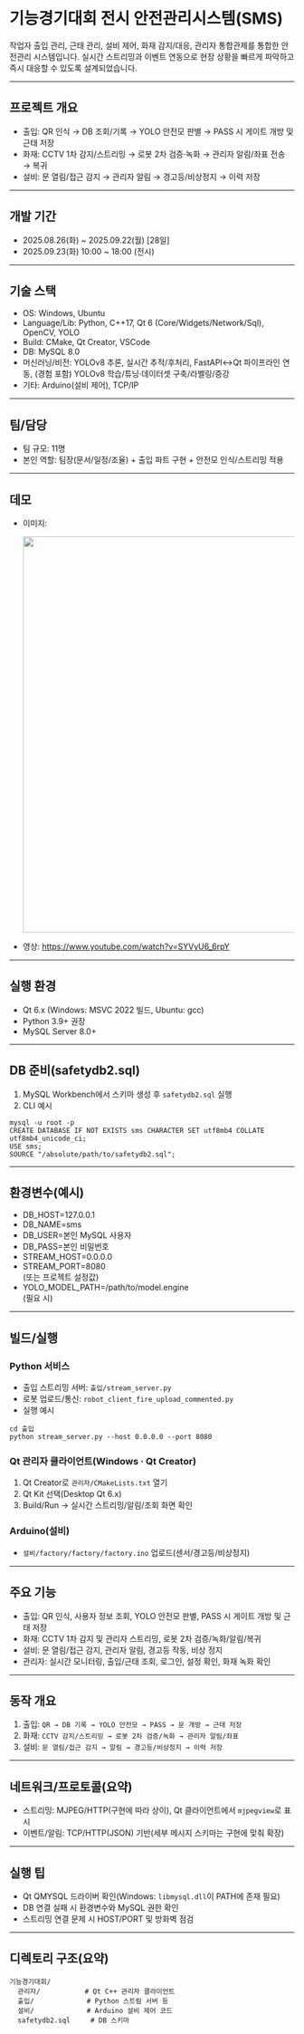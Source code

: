 # 기능경기대회 전시 안전관리시스템(SMS)

작업자 출입 관리, 근태 관리, 설비 제어, 화재 감지/대응, 관리자 통합관제를 통합한 안전관리 시스템입니다. 실시간 스트리밍과 이벤트 연동으로 현장 상황을 빠르게 파악하고 즉시 대응할 수 있도록 설계되었습니다.

---

## 프로젝트 개요
- 출입: QR 인식 → DB 조회/기록 → YOLO 안전모 판별 → PASS 시 게이트 개방 및 근태 저장
- 화재: CCTV 1차 감지/스트리밍 → 로봇 2차 검증·녹화 → 관리자 알림/좌표 전송 → 복귀
- 설비: 문 열림/접근 감지 → 관리자 알림 → 경고등/비상정지 → 이력 저장

---

## 개발 기간
- 2025.08.26(화) ~ 2025.09.22(월) [28일]
- 2025.09.23(화) 10:00 ~ 18:00 (전시)

---

## 기술 스택
- OS: Windows, Ubuntu
- Language/Lib: Python, C++17, Qt 6 (Core/Widgets/Network/Sql), OpenCV, YOLO
- Build: CMake, Qt Creator, VSCode
- DB: MySQL 8.0
- 머신러닝/비전: YOLOv8 추론, 실시간 추적/후처리, FastAPI↔Qt 파이프라인 연동, (경험 포함) YOLOv8 학습/튜닝·데이터셋 구축/라벨링/증강
- 기타: Arduino(설비 제어), TCP/IP

---

## 팀/담당
- 팀 규모: 11명
- 본인 역할: 팀장(문서/일정/조율) + 출입 파트 구현 + 안전모 인식/스트리밍 적용

---

## 데모
- 이미지:

  <img src="https://github.com/user-attachments/assets/611b9f73-c594-4ee8-9de7-3a8dbc8e3e9f" width="500" height="700" />



- 영상: https://www.youtube.com/watch?v=SYVyU6_6rpY

---

## 실행 환경
- Qt 6.x (Windows: MSVC 2022 빌드, Ubuntu: gcc)
- Python 3.9+ 권장
- MySQL Server 8.0+

---

## DB 준비(safetydb2.sql)
1) MySQL Workbench에서 스키마 생성 후 `safetydb2.sql` 실행
2) CLI 예시
```
mysql -u root -p
CREATE DATABASE IF NOT EXISTS sms CHARACTER SET utf8mb4 COLLATE utf8mb4_unicode_ci;
USE sms;
SOURCE "/absolute/path/to/safetydb2.sql";
```

---

## 환경변수(예시)
- DB_HOST=127.0.0.1
- DB_NAME=sms
- DB_USER=본인 MySQL 사용자
- DB_PASS=본인 비밀번호
- STREAM_HOST=0.0.0.0
- STREAM_PORT=8080  
  (또는 프로젝트 설정값)
- YOLO_MODEL_PATH=/path/to/model.engine  
  (필요 시)

---

## 빌드/실행
### Python 서비스
- 출입 스트리밍 서버: `출입/stream_server.py`
- 로봇 업로드/통신: `robot_client_fire_upload_commented.py`
- 실행 예시
```
cd 출입
python stream_server.py --host 0.0.0.0 --port 8080
```

### Qt 관리자 클라이언트(Windows · Qt Creator)
1) Qt Creator로 `관리자/CMakeLists.txt` 열기
2) Qt Kit 선택(Desktop Qt 6.x)
3) Build/Run → 실시간 스트리밍/알림/조회 화면 확인

### Arduino(설비)
- `설비/factory/factory/factory.ino` 업로드(센서/경고등/비상정지)

---

## 주요 기능
- 출입: QR 인식, 사용자 정보 조회, YOLO 안전모 판별, PASS 시 게이트 개방 및 근태 저장
- 화재: CCTV 1차 감지 및 관리자 스트리밍, 로봇 2차 검증/녹화/알림/복귀
- 설비: 문 열림/접근 감지, 관리자 알림, 경고등 작동, 비상 정지
- 관리자: 실시간 모니터링, 출입/근태 조회, 로그인, 설정 확인, 화재 녹화 확인

---

## 동작 개요
1) 출입: `QR → DB 기록 → YOLO 안전모 → PASS → 문 개방 → 근태 저장`
2) 화재: `CCTV 감지/스트리밍 → 로봇 2차 검증/녹화 → 관리자 알림/좌표`
3) 설비: `문 열림/접근 감지 → 알림 → 경고등/비상정지 → 이력 저장`

---

## 네트워크/프로토콜(요약)
- 스트리밍: MJPEG/HTTP(구현에 따라 상이), Qt 클라이언트에서 `mjpegview`로 표시
- 이벤트/알림: TCP/HTTP(JSON) 기반(세부 메시지 스키마는 구현에 맞춰 확장)

---

## 실행 팁
- Qt QMYSQL 드라이버 확인(Windows: `libmysql.dll`이 PATH에 존재 필요)
- DB 연결 실패 시 환경변수와 MySQL 권한 확인
- 스트리밍 연결 문제 시 HOST/PORT 및 방화벽 점검

---

## 디렉토리 구조(요약)
```
기능경기대회/
  관리자/           # Qt C++ 관리자 클라이언트
  출입/             # Python 스트림 서버 등
  설비/             # Arduino 설비 제어 코드
  safetydb2.sql     # DB 스키마
```

